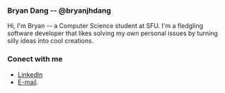 ### Bryan Dang -- @bryanjhdang
Hi, I'm Bryan -- a Computer Science student at SFU. I'm a fledgling software developer that likes solving my own personal issues by turning silly ideas into cool creations. 

### Conect with me
- [LinkedIn](https://www.linkedin.com/in/bryanjhdang/)
- [E-mail](mailto:bda37@sfu.ca).

<!--
**bryanjhdang/bryanjhdang** is a ✨ _special_ ✨ repository because its `README.md` (this file) appears on your GitHub profile.

Here are some ideas to get you started:

- 🔭 I’m currently working on ...
- 🌱 I’m currently learning ...
- 👯 I’m looking to collaborate on ...
- 🤔 I’m looking for help with ...
- 💬 Ask me about ...
- 📫 How to reach me: ...
- 😄 Pronouns: ...
- ⚡ Fun fact: ...
-->

